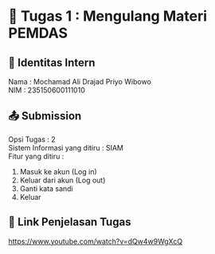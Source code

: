 # 📁 Tugas 1 : Mengulang Materi PEMDAS

## 👤 Identitas Intern
Nama : Mochamad Ali Drajad Priyo Wibowo          
NIM  : 235150600111010

## 📤 Submission  

Opsi Tugas : 2            
Sistem Informasi yang ditiru : SIAM              
Fitur yang ditiru :                   
1. Masuk ke akun (Log in)
2. Keluar dari akun (Log out)
3. Ganti kata sandi
4. Keluar

## 🔗 Link Penjelasan Tugas

https://www.youtube.com/watch?v=dQw4w9WgXcQ

